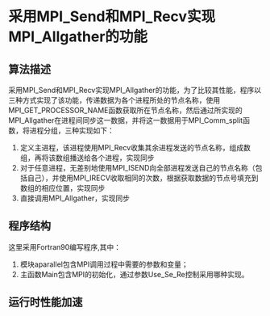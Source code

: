 # 采用MPI_Send和MPI_Recv实现MPI_Allgather的功能
## 算法描述
采用MPI_Send和MPI_Recv实现MPI_Allgather的功能，为了比较其性能，程序以三种方式实现了该功能，传递数据为各个进程所处的节点名称，使用MPI_GET_PROCESSOR_NAME函数获取所在节点名称，然后通过所实现的MPI_Allgather在进程间同步这一数据，并将这一数据用于MPI_Comm_split函数，将进程分组，三种实现如下：
1. 定义主进程，该进程使用MPI_Recv收集其余进程发送的节点名称，组成数组，再将该数组播送给各个进程，实现同步
2. 对于任意进程，无差别地使用MPI_ISEND向全部进程发送自己的节点名称（包括自己），并使用MPI_IRECV收取相同的次数，根据获取数据的节点号填充到数组的相应位置，实现同步
3. 直接调用MPI_Allgather，实现同步
## 程序结构

这里采用Fortran90编写程序,其中：
1. 模块aparallel包含MPI调用过程中需要的参数和变量；
2. 主函数Main包含MPI的初始化，通过参数Use_Se_Re控制采用哪种实现。

## 运行时性能加速